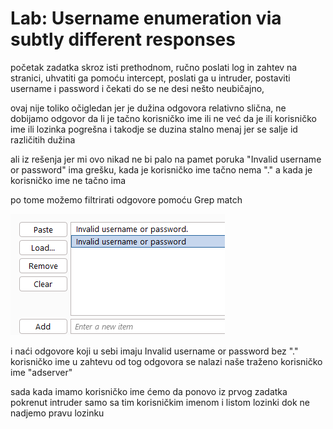 # Lab: Username enumeration via subtly different responses

početak zadatka skroz isti prethodnom,
ručno poslati log in zahtev na stranici, uhvatiti ga pomoću intercept, poslati ga u intruder, postaviti username i password i čekati do se ne desi nešto neubičajno,

ovaj nije toliko očigledan jer je dužina odgovora relativno slična, ne dobijamo odgovor da li je tačno korisničko ime ili ne već da je ili korisničko ime ili lozinka pogrešna i takodje se duzina stalno menaj jer se salje id različitih dužina

ali iz rešenja jer mi ovo nikad ne bi palo na pamet poruka "Invalid username or password" ima grešku, kada je korisničko ime tačno nema "." a kada je korisničko ime ne tačno ima

po tome možemo filtrirati odgovore pomoću Grep match


![alt text](image.png)

i naći odgovore koji u sebi imaju Invalid username or password bez "." 
korisničko ime u zahtevu od tog odgovora se nalazi naše traženo korisničko ime "adserver"

sada kada imamo korisničko ime ćemo da ponovo iz prvog zadatka pokrenut intruder samo sa tim korisničkim imenom i listom lozinki dok ne nadjemo pravu lozinku